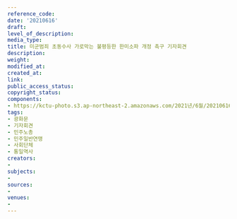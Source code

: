 ```yaml
---
reference_code: 
date: '20210616'
draft: 
level_of_description: 
media_type: 
title: 미군범죄 초동수사 가로막는 불평등한 한미소파 개정 촉구 기자회견
description: 
weight: 
modified_at: 
created_at: 
link: 
public_access_status: 
copyright_status: 
components:
- https://kctu-photo.s3.ap-northeast-2.amazonaws.com/2021년/6월/20210616-미군범죄+초동수사+가로막는+불평등한+한미소파+개정+촉구+기자회견_광화문_기자회견_민주노총_민주일반연맹_사회단체_통일역사/_1D20573.jpg
tags:
- 광화문
- 기자회견
- 민주노총
- 민주일반연맹
- 사회단체
- 통일역사
creators:
- 
subjects:
- 
sources:
- 
venues:
- 
---
```

